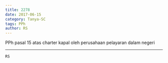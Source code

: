 ```yaml
---
title: 2278
date: 2017-06-15
category: Tanya-SC
tags: PPh
author: RS
---
```


PPh pasal 15 atas charter kapal oleh perusahaan pelayaran dalam negeri

---



`RS`
